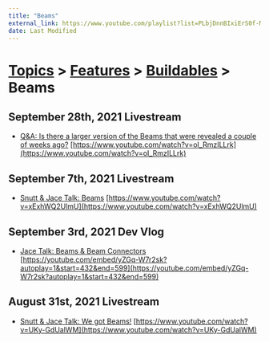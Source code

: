 ```yaml
---
title: "Beams"
external_link: https://www.youtube.com/playlist?list=PLbjDnnBIxiErS0f-MViNtR-_BU0wrUNxS
date: Last Modified
---
```

# [Topics](../../../topics.md) > [Features](../../../topics/features.md) > [Buildables](../../../topics/features/buildables.md) > Beams

## September 28th, 2021 Livestream
* [Q&A: Is there a larger version of the Beams that were revealed a couple of weeks ago?](../../../transcriptions/yt-oI_RmzILLrk.md) [https://www.youtube.com/watch?v=oI_RmzILLrk](https://www.youtube.com/watch?v=oI_RmzILLrk)

## September 7th, 2021 Livestream
* [Snutt & Jace Talk: Beams](../../../transcriptions/yt-xExhWQ2UlmU.md) [https://www.youtube.com/watch?v=xExhWQ2UlmU](https://www.youtube.com/watch?v=xExhWQ2UlmU)

## September 3rd, 2021 Dev Vlog
* [Jace Talk: Beams & Beam Connectors](../../../transcriptions/yt-yZGq-W7r2sk,432.0316,598.4645333333333.md) [https://youtube.com/embed/yZGq-W7r2sk?autoplay=1&start=432&end=599](https://youtube.com/embed/yZGq-W7r2sk?autoplay=1&start=432&end=599)

## August 31st, 2021 Livestream
* [Snutt & Jace Talk: We got Beams!](../../../transcriptions/yt-UKy-GdUalWM.md) [https://www.youtube.com/watch?v=UKy-GdUalWM](https://www.youtube.com/watch?v=UKy-GdUalWM)
